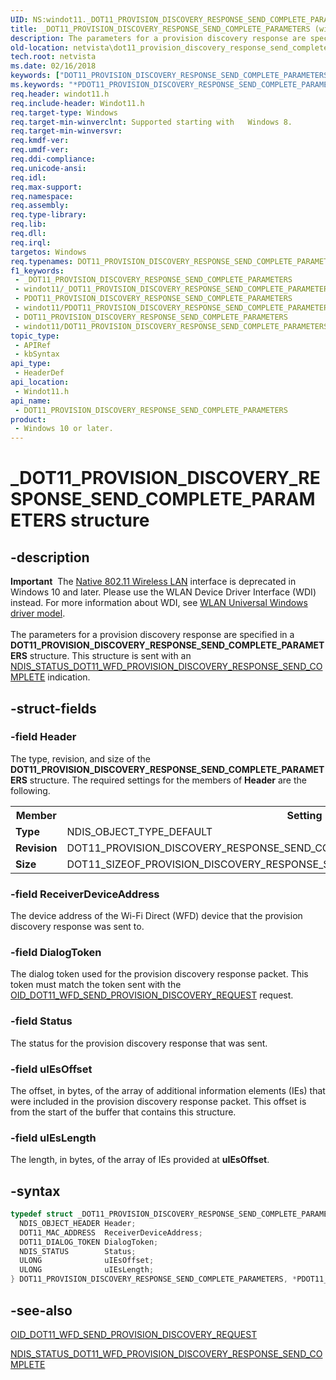 ```yaml
---
UID: NS:windot11._DOT11_PROVISION_DISCOVERY_RESPONSE_SEND_COMPLETE_PARAMETERS
title: _DOT11_PROVISION_DISCOVERY_RESPONSE_SEND_COMPLETE_PARAMETERS (windot11.h)
description: The parameters for a provision discovery response are specified in a DOT11_PROVISION_DISCOVERY_RESPONSE_SEND_COMPLETE_PARAMETERS structure. This structure is sent with an NDIS_STATUS_DOT11_WFD_PROVISION_DISCOVERY_RESPONSE_SEND_COMPLETE indication.
old-location: netvista\dot11_provision_discovery_response_send_complete_parameters.htm
tech.root: netvista
ms.date: 02/16/2018
keywords: ["DOT11_PROVISION_DISCOVERY_RESPONSE_SEND_COMPLETE_PARAMETERS structure"]
ms.keywords: "*PDOT11_PROVISION_DISCOVERY_RESPONSE_SEND_COMPLETE_PARAMETERS, DOT11_PROVISION_DISCOVERY_RESPONSE_SEND_COMPLETE_PARAMETERS, DOT11_PROVISION_DISCOVERY_RESPONSE_SEND_COMPLETE_PARAMETERS structure [Network Drivers Starting with Windows Vista], PDOT11_PROVISION_DISCOVERY_RESPONSE_SEND_COMPLETE_PARAMETERS, PDOT11_PROVISION_DISCOVERY_RESPONSE_SEND_COMPLETE_PARAMETERS structure pointer [Network Drivers Starting with Windows Vista], _DOT11_PROVISION_DISCOVERY_RESPONSE_SEND_COMPLETE_PARAMETERS, netvista.dot11_provision_discovery_response_send_complete_parameters, windot11/DOT11_PROVISION_DISCOVERY_RESPONSE_SEND_COMPLETE_PARAMETERS, windot11/PDOT11_PROVISION_DISCOVERY_RESPONSE_SEND_COMPLETE_PARAMETERS"
req.header: windot11.h
req.include-header: Windot11.h
req.target-type: Windows
req.target-min-winverclnt: Supported starting with   Windows 8.
req.target-min-winversvr: 
req.kmdf-ver: 
req.umdf-ver: 
req.ddi-compliance: 
req.unicode-ansi: 
req.idl: 
req.max-support: 
req.namespace: 
req.assembly: 
req.type-library: 
req.lib: 
req.dll: 
req.irql: 
targetos: Windows
req.typenames: DOT11_PROVISION_DISCOVERY_RESPONSE_SEND_COMPLETE_PARAMETERS, *PDOT11_PROVISION_DISCOVERY_RESPONSE_SEND_COMPLETE_PARAMETERS
f1_keywords:
 - _DOT11_PROVISION_DISCOVERY_RESPONSE_SEND_COMPLETE_PARAMETERS
 - windot11/_DOT11_PROVISION_DISCOVERY_RESPONSE_SEND_COMPLETE_PARAMETERS
 - PDOT11_PROVISION_DISCOVERY_RESPONSE_SEND_COMPLETE_PARAMETERS
 - windot11/PDOT11_PROVISION_DISCOVERY_RESPONSE_SEND_COMPLETE_PARAMETERS
 - DOT11_PROVISION_DISCOVERY_RESPONSE_SEND_COMPLETE_PARAMETERS
 - windot11/DOT11_PROVISION_DISCOVERY_RESPONSE_SEND_COMPLETE_PARAMETERS
topic_type:
 - APIRef
 - kbSyntax
api_type:
 - HeaderDef
api_location:
 - Windot11.h
api_name:
 - DOT11_PROVISION_DISCOVERY_RESPONSE_SEND_COMPLETE_PARAMETERS
product:
 - Windows 10 or later.
---
```


# _DOT11_PROVISION_DISCOVERY_RESPONSE_SEND_COMPLETE_PARAMETERS structure


## -description

<div class="alert"><b>Important</b>  The <a href="/previous-versions/windows/hardware/wireless/ff560689(v=vs.85)">Native 802.11 Wireless LAN</a> interface is deprecated in Windows 10 and later. Please use the WLAN Device Driver Interface (WDI) instead. For more information about WDI, see <a href="/windows-hardware/drivers/network/wifi-universal-driver-model">WLAN Universal Windows driver model</a>.</div><div> </div>The parameters for a provision discovery response are specified in a <b>DOT11_PROVISION_DISCOVERY_RESPONSE_SEND_COMPLETE_PARAMETERS</b> structure. This structure is sent with an <a href="/windows-hardware/drivers/network/ndis-status-dot11-wfd-provision-discovery-response-send-complete">NDIS_STATUS_DOT11_WFD_PROVISION_DISCOVERY_RESPONSE_SEND_COMPLETE</a> indication.

## -struct-fields

### -field Header

The type, revision, and size of the <b>DOT11_PROVISION_DISCOVERY_RESPONSE_SEND_COMPLETE_PARAMETERS</b> structure. The required settings for the members of <b>Header</b> are the following.

<table>
<tr>
<th>Member</th>
<th>Setting</th>
</tr>
<tr>
<td><b>Type</b></td>
<td>NDIS_OBJECT_TYPE_DEFAULT</td>
</tr>
<tr>
<td><b>Revision</b></td>
<td>DOT11_PROVISION_DISCOVERY_RESPONSE_SEND_COMPLETE_PARAMETERS_REVISION_1</td>
</tr>
<tr>
<td><b>Size</b></td>
<td>DOT11_SIZEOF_PROVISION_DISCOVERY_RESPONSE_SEND_COMPLETE_PARAMETERS_REVISION_1</td>
</tr>
</table>

### -field ReceiverDeviceAddress

The device address of the Wi-Fi Direct (WFD) device that the provision discovery response was sent to.

### -field DialogToken

The dialog token used for the provision discovery response packet. This token must match the token sent with the <a href="/windows-hardware/drivers/network/-oid-dot11-wfd-send-provision-discovery-request">OID_DOT11_WFD_SEND_PROVISION_DISCOVERY_REQUEST</a> request.

### -field Status

The status for the provision discovery response that was sent.

### -field uIEsOffset

The offset, in bytes,  of the array of additional information elements (IEs) that were included in the provision discovery response packet. This offset is from the start of the buffer that contains this structure.

### -field uIEsLength

The length, in bytes, of the array of IEs provided at <b>uIEsOffset</b>.

## -syntax

```cpp
typedef struct _DOT11_PROVISION_DISCOVERY_RESPONSE_SEND_COMPLETE_PARAMETERS {
  NDIS_OBJECT_HEADER Header;
  DOT11_MAC_ADDRESS  ReceiverDeviceAddress;
  DOT11_DIALOG_TOKEN DialogToken;
  NDIS_STATUS        Status;
  ULONG              uIEsOffset;
  ULONG              uIEsLength;
} DOT11_PROVISION_DISCOVERY_RESPONSE_SEND_COMPLETE_PARAMETERS, *PDOT11_PROVISION_DISCOVERY_RESPONSE_SEND_COMPLETE_PARAMETERS;
```

## -see-also

<a href="/windows-hardware/drivers/network/-oid-dot11-wfd-send-provision-discovery-request">OID_DOT11_WFD_SEND_PROVISION_DISCOVERY_REQUEST</a>



<a href="/windows-hardware/drivers/network/ndis-status-dot11-wfd-provision-discovery-response-send-complete">NDIS_STATUS_DOT11_WFD_PROVISION_DISCOVERY_RESPONSE_SEND_COMPLETE</a>

